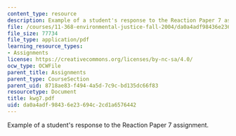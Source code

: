 ```yaml
---
content_type: resource
description: Example of a student's response to the Reaction Paper 7 assignment.
file: /courses/11-368-environmental-justice-fall-2004/da0a4adf98436e23694c2cd1a6576442_kwg7.pdf
file_size: 77734
file_type: application/pdf
learning_resource_types:
- Assignments
license: https://creativecommons.org/licenses/by-nc-sa/4.0/
ocw_type: OCWFile
parent_title: Assignments
parent_type: CourseSection
parent_uid: 8718ae83-f494-4a5d-7c9c-bd135dc66f83
resourcetype: Document
title: kwg7.pdf
uid: da0a4adf-9843-6e23-694c-2cd1a6576442
---
```

Example of a student's response to the Reaction Paper 7 assignment.